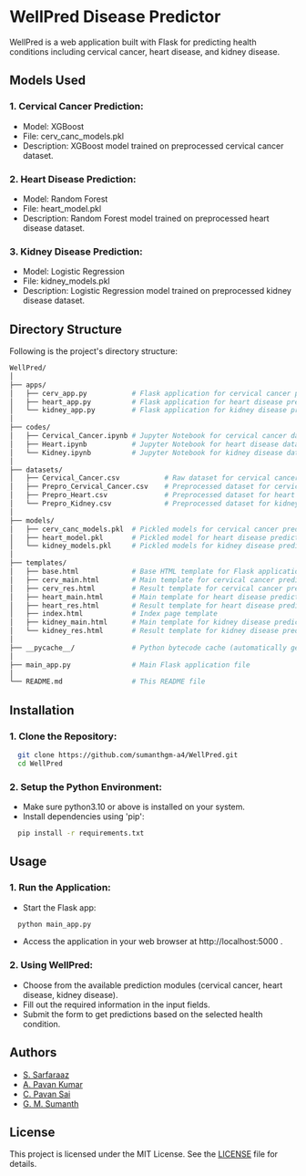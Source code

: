 
# WellPred Disease Predictor

WellPred is a web application built with Flask for predicting health conditions including cervical cancer, heart disease, and kidney disease.


## Models Used

### 1. Cervical Cancer Prediction:
- Model: XGBoost
- File: cerv_canc_models.pkl
- Description: XGBoost model trained on preprocessed cervical cancer dataset.

### 2. Heart Disease Prediction:
- Model: Random Forest
- File: heart_model.pkl
- Description: Random Forest model trained on preprocessed heart disease dataset.

### 3. Kidney Disease Prediction:
-  Model: Logistic Regression
- File: kidney_models.pkl
- Description: Logistic Regression model trained on preprocessed kidney disease dataset.

## Directory Structure

Following is the project's directory structure:

```bash
WellPred/
│
├── apps/
│   ├── cerv_app.py           # Flask application for cervical cancer prediction
│   ├── heart_app.py          # Flask application for heart disease prediction
│   └── kidney_app.py         # Flask application for kidney disease prediction
│
├── codes/
│   ├── Cervical_Cancer.ipynb # Jupyter Notebook for cervical cancer data analysis
│   ├── Heart.ipynb           # Jupyter Notebook for heart disease data analysis
│   └── Kidney.ipynb          # Jupyter Notebook for kidney disease data analysis
│
├── datasets/
│   ├── Cervical_Cancer.csv           # Raw dataset for cervical cancer
│   ├── Prepro_Cervical_Cancer.csv    # Preprocessed dataset for cervical cancer
│   ├── Prepro_Heart.csv              # Preprocessed dataset for heart disease
│   └── Prepro_Kidney.csv             # Preprocessed dataset for kidney disease
│
├── models/
│   ├── cerv_canc_models.pkl  # Pickled models for cervical cancer prediction
│   ├── heart_model.pkl       # Pickled model for heart disease prediction
│   └── kidney_models.pkl     # Pickled models for kidney disease prediction
│
├── templates/
│   ├── base.html             # Base HTML template for Flask application
│   ├── cerv_main.html        # Main template for cervical cancer prediction
│   ├── cerv_res.html         # Result template for cervical cancer prediction
│   ├── heart_main.html       # Main template for heart disease prediction
│   ├── heart_res.html        # Result template for heart disease prediction
│   ├── index.html            # Index page template
│   ├── kidney_main.html      # Main template for kidney disease prediction
│   └── kidney_res.html       # Result template for kidney disease prediction
│
├── __pycache__/              # Python bytecode cache (automatically generated)
│
├── main_app.py               # Main Flask application file
│
└── README.md                 # This README file

```


## Installation

### 1. Clone the Repository:

```bash
  git clone https://github.com/sumanthgm-a4/WellPred.git
  cd WellPred
```

### 2. Setup the Python Environment:

- Make sure python3.10 or above is installed on your system.
- Install dependencies using 'pip':
```bash
  pip install -r requirements.txt
```

## Usage

### 1. Run the Application:
- Start the Flask app:
```bash
  python main_app.py
```
- Access the application in your web browser at http://localhost:5000 .

### 2. Using WellPred:
- Choose from the available prediction modules (cervical cancer, heart disease, kidney disease).
- Fill out the required information in the input fields.
- Submit the form to get predictions based on the selected health condition.
## Authors

- [S. Sarfaraaz](https://www.github.com/sarfaraaz97)
- [A. Pavan Kumar](https://www.github.com/pavan07071)
- [C. Pavan Sai](https://www.github.com/)
- [G. M. Sumanth](https://www.github.com/gmsumanth-a4)


## License

This project is licensed under the MIT License. See the [LICENSE](https://github.com/sumanthgm-a4/WellPred_Disease_Predictor/blob/main/LICENSE) file for details.

